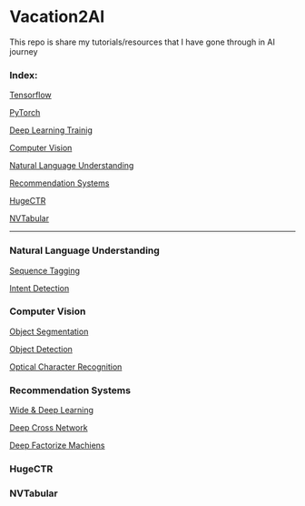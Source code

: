 # Vacation2AI
This repo is share my tutorials/resources that I have gone through in AI journey

### Index:
[Tensorflow](./tensorflow/Tensorflow_Digit_Classifier.ipynb)

[PyTorch](./pytorch/PyTorch_Fashion_Classifier.ipynb)

[Deep Learning Trainig](https://arxiv.org/pdf/1206.5533.pdf)

[Computer Vision](#ComputerVision)

[Natural Language Understanding](#NaturalLanguageUnderstanding)

[Recommendation Systems](#RecommendationSystems)

[HugeCTR](#HugeCTR)

[NVTabular](#NVTabular)

---

### Natural Language Understanding
[Sequence Tagging](./nlu/#SequenceTagging)

[Intent Detection](./nlu/#IntentDetection)

### Computer Vision
[Object Segmentation](./cv/#ObjectSegmentation)

[Object Detection](./cv/#ObjectDetection)

[Optical Character Recognition](./cv/#OpticalCharacterRecognition)

### Recommendation Systems
[Wide & Deep Learning]()

[Deep Cross Network]()

[Deep Factorize Machiens]()


### HugeCTR

### NVTabular
